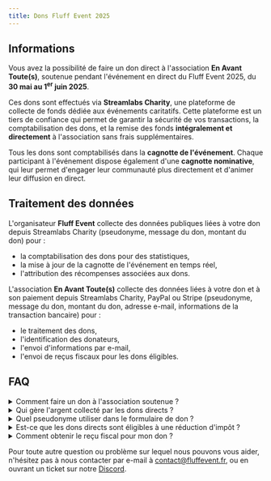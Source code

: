 ```yaml
---
title: Dons Fluff Event 2025
---
```


## Informations

Vous avez la possibilité de faire un don direct à l'association **En Avant Toute(s)**, soutenue
pendant l'événement en direct du Fluff Event 2025, du **30 mai au 1<sup>er</sup> juin 2025**.

Ces dons sont effectués via **Streamlabs Charity**, une plateforme de collecte de fonds
dédiée aux événements caritatifs. Cette plateforme est un tiers de confiance qui permet de garantir
la sécurité de vos transactions, la comptabilisation des dons, et la remise des fonds
**intégralement et directement** à l'association sans frais supplémentaires.

Tous les dons sont comptabilisés dans la **cagnotte de l'événement**. Chaque participant à
l'événement dispose également d'une **cagnotte nominative**, qui leur permet d'engager leur
communauté plus directement et d'animer leur diffusion en direct.


## Traitement des données

L'organisateur **Fluff Event** collecte des données publiques liées à votre don depuis
Streamlabs Charity (pseudonyme, message du don, montant du don) pour :
- la comptabilisation des dons pour des statistiques,
- la mise à jour de la cagnotte de l'événement en temps réel,
- l'attribution des récompenses associées aux dons.

L'association **En Avant Toute(s)** collecte des données liées à votre don et à son
paiement depuis Streamlabs Charity, PayPal ou Stripe (pseudonyme, message du don, montant du don,
adresse e-mail, informations de la transaction bancaire) pour :
- le traitement des dons,
- l'identification des donateurs,
- l'envoi d'informations par e-mail,
- l'envoi de reçus fiscaux pour les dons éligibles.


## FAQ

<details>
<summary>Comment faire un don à l'association soutenue ?</summary>

Vous pouvez faire un don à **En Avant Toute(s)** pendant l'événement en direct, du
**30 mai au 1<sup>er</sup> juin 2025**. Pour cela, rendez-vous sur la page **Streamlabs Charity**
de l'événement que vous pouvez trouver depuis :
- la chaîne Twitch d'un participant, dont le lien est rattaché à sa
  cagnotte personnelle,
- le site de l'événement, [fluffevent.fr](https://fluffevent.fr).

Vous trouverez un formulaire de don sur la page : utilisez votre nom d'utilisateur Twitch pour que
nous puissions vous identifier et vous attribuer les récompenses associées à votre don.

<!--
Vous pouvez également acheter des produits dans la boutique en ligne de l'événement, dont les
bénéfices seront comptés dans la cagnotte de l'événement et reversés à l'association.
-->

Et une fois l'événement terminé, vous pouvez faire un don à l'association directement et à tout
moment sur leur site :
[don.enavanttoutes.fr/mon-don/~mon-don](https://don.enavanttoutes.fr/mon-don/~mon-don).

</details>

<details>
<summary>Qui gère l'argent collecté par les dons directs ?</summary>

Les dons effectués sur Streamlabs Charity sont gérés par cette même plateforme, qui agit comme
tiers de confiance pour la collecte des fonds. Les dons sont intégralement reversés à l'association
**En Avant Toute(s)**.

L'organisateur **Fluff Event** ne gère ni les dons directs, ni leur collecte, ni leur remise à
l'association. Les fonds ne transitent ni par ses systèmes, ni par ses comptes bancaires.

<!--
Les achats de la boutique en ligne sont gérés par l'association **Fluff Event**, qui reversera les
bénéfices à l'association en deux temps : après la fermeture de la boutique, puis après la clôture
de l'exercice comptable de l'événement.
-->

</details>

<details>
<summary>Quel pseudonyme utiliser dans le formulaire de don ?</summary>

Le pseudonyme, ainsi que le message et le montant du don, sont des informations publiques depuis
Streamlabs Charity. Elles peuvent notamment être affichées sur le flux en direct des chaînes Twitch
des participants.

Nous vous recommandons d'utiliser votre nom d'utilisateur Twitch comme pseudonyme, afin de nous
permettre de vous identifier et de vous attribuer les récompenses associées à votre don.

Vous pouvez choisir un pseudonyme différent ou rester anonyme si vous le souhaitez, mais vous
renoncez alors à l'attribution des récompenses associées à votre don.

Si vous souhaitez être mis en avant dans le classement des meilleurs donateurs, veillez à utiliser
le même pseudonyme pour chacun de vos dons, de manière à ce Streamlabs Charity puisse faire la
somme de ceux-ci et vous attribuer une place dans le classement.

<!--
Le pseudonyme sera affiché sur les chaînes Twitch des participants et utilisé dans nos outils de
gestion des dons et des récompenses.

Si vous souhaitez participer aux activités du Fluff Event, il est nécessaire d'utiliser votre nom d'utilisateur Twitch, pour que nos outils puissent vous identifier et que vous puissiez
obtenir les récompenses associées à votre don dans le **Fluff Place 2025** par exemple.

Si les activités du Fluff Event ne vous intéressent pas, vous êtes libre d'utiliser le pseudonyme
de votre choix !
-->

</details>

<details>
<summary>Est-ce que les dons directs sont éligibles à une réduction d'impôt ?</summary>

Oui, les dons directs de plus de 5€ pour l'association **En Avant Toute(s)** sont éligibles.

</details>

<details>
<summary>Comment obtenir le reçu fiscal pour mon don ?</summary>

Grâce à l'adresse e-mail renseignée lors de votre don, l'association **En Avant Toute(s)** vous
enverra un e-mail de remerciement après la fin de l'événement, avec le détail des informations
nécessaires à l'obtention de votre reçu fiscal : notamment votre nom complet et adresse postale.

Accordez quelques mois après la fin de l'événement pour recevoir cet e-mail. Si besoin, vous
pouvez contacter l'association à l'adresse [dons@enavanttoutes.fr](mailto:dons@enavanttoutes.fr).

</details>

Pour toute autre question ou problème sur lequel nous pouvons vous aider, n'hésitez pas à nous contacter par e-mail à [contact@fluffevent.fr](mailto:contact@fluffevent.fr), ou en ouvrant un ticket sur notre [Discord](https://discord.com/invite/rAesnJHuPe).
